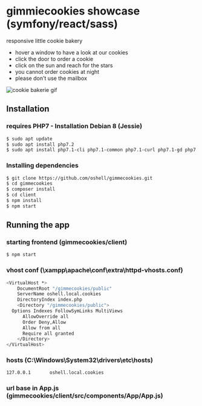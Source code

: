 # gimmiecookies showcase (symfony/react/sass)

responsive little cookie bakery

  - hover a window to have a look at our cookies
  - click the door to order a cookie
  - click on the sun and reach for the stars
  - you cannot order cookies at night
  - please don't use the mailbox

![cookie bakerie gif](https://media.giphy.com/media/3eRwlVErHTxNnagg6Q/giphy.gif)

## Installation

### requires PHP7 - Installation Debian 8 (Jessie)
```sh
$ sudo apt update
$ sudo apt install php7.2
$ sudo apt install php7.1-cli php7.1-common php7.1-curl php7.1-gd php7.1-json php7.1-mbstring php7.1-mysql php7.1-xml
```

### Installing dependencies
```sh
$ git clone https://github.com/oshell/gimmecookies.git
$ cd gimmecookies
$ composer install
$ cd client
$ npm install
$ npm start
```

## Running the app
### starting frontend (gimmecookies/client)
```sh
$ npm start
```

### vhost conf (\xampp\apache\conf\extra\httpd-vhosts.conf)
```sh
<VirtualHost *>
    DocumentRoot "/gimmecookies/public"
    ServerName oshell.local.cookies
	DirectoryIndex index.php
	<Directory "/gimmecookies/public">
  Options Indexes FollowSymLinks MultiViews
      AllowOverride all
      Order Deny,Allow
      Allow from all
      Require all granted
	</Directory>
</VirtualHost>
```

### hosts (C:\Windows\System32\drivers\etc\hosts)
```sh
127.0.0.1       oshell.local.cookies
```

### url base in App.js (gimmecookies/client/src/components/App/App.js)

